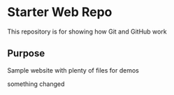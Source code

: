 # Starter Web Repo

This repository is for showing how Git and GitHub work

## Purpose

Sample website with plenty of files for demos

something changed